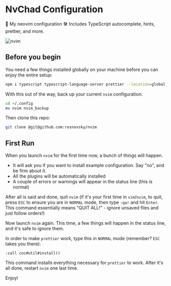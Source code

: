 # NvChad Configuration

📝 My neovim configuration 🛠 Includes TypeScript autocomplete, hints, prettier, and more.

![nvim](https://user-images.githubusercontent.com/2508576/230222564-9d18160a-9545-4e21-a0fb-ed89c4ba8105.gif)


## Before you begin

You need a few things installed globally on your machine before you can enjoy the entire setup:

```sh
npm i typescript typescript-language-server prettier --location=global
```

With this out of the way, back up your current `nvim` configuration:

```sh
cd ~/.config
mv nvim nvim_backup
```

Then clone this repo:

```sh
git clone @git@github.com:rosnovsky/nvim
```

## First Run

When you launch `nvim` for the first time now, a bunch of things will happen. 

- It will ask you if you want to install example configuration. Say "no", and be firm about it.
- All the plugins will be automatically installed
- A couple of errors or warnings will appear in the status line (this is normal)

After all is said and done, quit `nvim` (if it's your first time in `vim`/`nvim`, to quit, press `ESC` to ensure you are in `NORMAL` mode, then type `:qa!` and hit `Enter`. This command essentially means "QUIT ALL!" - ignore unsaved files and just follow orders!)

Now launch `nvim` again. This time, a few things will happen in the status line, and it's safe to ignore them. 

In order to make `prettier` work, type this in `NORMAL` mode (remember? `ESC` takes you there):

```vim
:call coc#util#install()
```

This command installs everything necessary for `prettier` to work. After it's all done, restart `nvim` one last time.

Enjoy!
